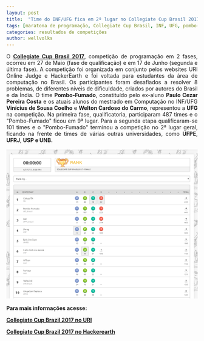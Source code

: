 ```yaml
---
layout: post
title:  "Time do INF/UFG fica em 2ª lugar no Collegiate Cup Brasil 2017"
tags: [maratona de programação, Collegiate Cup Brasil, INF, UFG, pombo-fumado, pombo fumado]
categories: resultados de competições
author: wellvolks
---
```

<p align="justify">
  O <strong><a href="www.hackerearth.com/pt-br/collegiate-cup-brasil-2017/">Collegiate Cup Brasil 2017</a></strong>, competição de programação em 2 fases, ocorreu em 27 de Maio (fase de qualificação) e em 17 de Junho (segunda e última fase). A competição foi organizada em conjunto pelos websites URI Online Judge e HackerEarth e foi voltada para estudantes da área de computação no Brasil. Os participantes foram desafiados a resolver 8 problemas, de diferentes níveis de dificuldade, criados por autores do Brasil e da Índia. O time <strong>Pombo-Fumado</strong>, constituído pelo ex-aluno <strong>Paulo Cezar Pereira Costa</strong> e os atuais alunos do mestrado em Computação no INF/UFG <strong>Vinícius de Sousa Coelho</strong> e <strong>Welton Cardoso do Carmo</strong>, representou a <strong>UFG</strong> na competição. Na primeira fase, qualificatoria, participaram 487 times e o "Pombo-Fumado" ficou em 9ª lugar. Para a segunda etapa qualificaram-se 101 times e o "Pombo-Fumado" terminou a competição no 2ª lugar geral, ficando na frente de times de várias outras universidades, como <strong>UFPE</strong>, <strong>UFRJ</strong>, <strong>USP<strong/> e <strong>UNB</strong>.
</p>
<p><img src="/_assets/images/pombo-fumado.PNG" class="center-image"></p>

Para mais informações acesse:
<p>
  <a href = "http://www.facebook.com/urionlinejudge/posts/1397865153616506"> Collegiate Cup Brazil 2017 no URI </a>
</p>

<p>
  <a href = "http://www.hackerearth.com/pt-br/collegiate-cup-brasil-2017/"> Collegiate Cup Brazil 2017 no Hackerearth </a>
</p>
